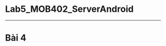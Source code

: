 # Lab5_MOB402_ServerAndroid

------------------------------------------------------------------------------------
# Bài 4  
